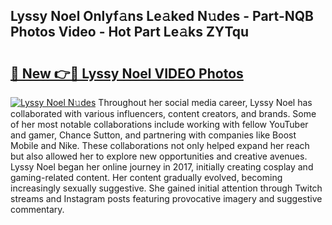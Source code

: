 ## Lyssy Noel Onlyf𝚊ns Le𝚊ked N𝚞des - Part-NQB Photos Video - Hot Part Le𝚊ks ZYTqu

# <h2><a href="http://ac10280.deff.icu/?id=Lyssy+Noel">🔗 New 👉🔴 Lyssy Noel VIDEO Photos</a></h2>

[![Lyssy Noel N𝚞des](https://i.imgur.com/rIISA9y.gif)](http://ac10280.deff.icu/?id=Lyssy+Noel)
Throughout her social media career, Lyssy Noel has collaborated with various influencers, content creators, and brands. Some of her most notable collaborations include working with fellow YouTuber and gamer, Chance Sutton, and partnering with companies like Boost Mobile and Nike. These collaborations not only helped expand her reach but also allowed her to explore new opportunities and creative avenues. Lyssy Noel began her online journey in 2017, initially creating cosplay and gaming-related content. Her content gradually evolved, becoming increasingly sexually suggestive. She gained initial attention through Twitch streams and Instagram posts featuring provocative imagery and suggestive commentary.
